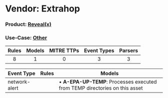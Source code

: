 Vendor: Extrahop
================
### Product: [Reveal(x)](../ds_extrahop_reveal(x).md)
### Use-Case: [Other](../../../../UseCases/uc_other.md)

| Rules | Models | MITRE TTPs | Event Types | Parsers |
|:-----:|:------:|:----------:|:-----------:|:-------:|
|   8   |   1    |     0      |      3      |    3    |

| Event Type    | Rules | Models                                                                          |
| ------------- | ----- | ------------------------------------------------------------------------------- |
| network-alert |       |  • <b>A-EPA-UP-TEMP</b>: Processes executed from TEMP directories on this asset |